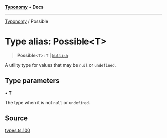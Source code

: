 [**Typonomy**](../README.md) • **Docs**

***

[Typonomy](../globals.md) / Possible

# Type alias: Possible\<T\>

> **Possible**\<`T`\>: `T` \| [`Nullish`](Nullish.md)

A utility type for values that may be `null` or `undefined`.

## Type parameters

• **T**

The type when it is not `null` or `undefined`.

## Source

[types.ts:100](https://github.com/softcraft-development/typonomy/blob/c5db2fa8cb85771ae57ef1e5ca7f405fc63a6f0d/src/types.ts#L100)
